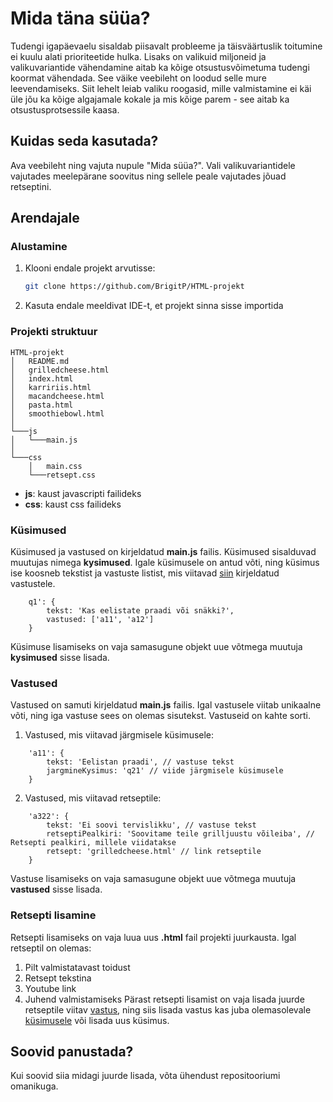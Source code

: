 # Mida täna süüa?

Tudengi igapäevaelu sisaldab piisavalt probleeme ja täisväärtuslik toitumine ei kuulu alati prioriteetide hulka. Lisaks on valikuid miljoneid ja valikuvariantide vähendamine aitab ka kõige otsustusvõimetuma tudengi koormat vähendada. See väike veebileht on loodud selle mure leevendamiseks. Siit lehelt leiab valiku roogasid, mille valmistamine ei käi üle jõu ka kõige algajamale kokale ja mis kõige parem - see aitab ka otsustusprotsessile kaasa.

## Kuidas seda kasutada?

Ava veebileht ning vajuta nupule "Mida süüa?". Vali valikuvariantidele vajutades meelepärane soovitus ning sellele peale vajutades jõuad retseptini.

## Arendajale
### Alustamine
1. Klooni endale projekt arvutisse:
   ```sh
   git clone https://github.com/BrigitP/HTML-projekt
   ```
2. Kasuta endale meeldivat IDE-t, et projekt sinna sisse importida

### Projekti struktuur
```
HTML-projekt
│   README.md
│   grilledcheese.html
│   index.html
│   karririis.html
│   macandcheese.html
│   pasta.html
│   smoothiebowl.html
│
└───js 
│   └───main.js
│   
└───css
    │   main.css
    └───retsept.css
```

- **js**: kaust javascripti failideks
- **css**: kaust css failideks

### Küsimused
Küsimused ja vastused on kirjeldatud **main.js** failis.
Küsimused sisalduvad muutujas nimega **kysimused**. Igale küsimusele on antud võti, ning küsimus ise koosneb tekstist ja vastuste listist, mis viitavad [siin](#vastused) kirjeldatud vastustele.
```
    q1': {
        tekst: 'Kas eelistate praadi või snäkki?',
        vastused: ['a11', 'a12']
    }
```
Küsimuse lisamiseks on vaja samasugune objekt uue võtmega muutuja **kysimused** sisse lisada.

### Vastused
Vastused on samuti kirjeldatud **main.js** failis. Igal vastusele viitab unikaalne võti, ning iga vastuse sees on olemas sisutekst. Vastuseid on kahte sorti.

1. Vastused, mis viitavad järgmisele küsimusele:
```
    'a11': {
        tekst: 'Eelistan praadi', // vastuse tekst
        jargmineKysimus: 'q21' // viide järgmisele küsimusele
    }
```
2. Vastused, mis viitavad retseptile:
```
    'a322': {
        tekst: 'Ei soovi tervislikku', // vastuse tekst
        retseptiPealkiri: 'Soovitame teile grilljuustu võileiba', // Retsepti pealkiri, millele viidatakse
        retsept: 'grilledcheese.html' // link retseptile
    }
```
Vastuse lisamiseks on vaja samasugune objekt uue võtmega muutuja **vastused** sisse lisada.

### Retsepti lisamine
Retsepti lisamiseks on vaja luua uus **.html** fail projekti juurkausta. Igal retseptil on olemas:
1. Pilt valmistatavast toidust
2. Retsept tekstina
3. Youtube link
4. Juhend valmistamiseks
   Pärast retsepti lisamist on vaja lisada juurde retseptile viitav [vastus](#vastused), ning siis lisada vastus kas juba olemasolevale [küsimusele](#küsimused) või lisada uus küsimus.

## Soovid panustada?
Kui soovid siia midagi juurde lisada, võta ühendust repositooriumi omanikuga. 
